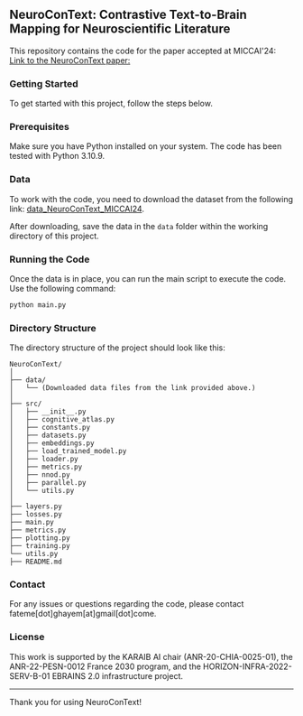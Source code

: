 
## NeuroConText: Contrastive Text-to-Brain Mapping for Neuroscientific Literature

This repository contains the code for the paper accepted at MICCAI'24:
[Link to the NeuroConText paper:](https://link.springer.com/chapter/10.1007/978-3-031-72384-1_31)

### Getting Started

To get started with this project, follow the steps below.

### Prerequisites

Make sure you have Python installed on your system. The code has been tested with Python 3.10.9. 

### Data

To work with the code, you need to download the dataset from the following link: 
[data_NeuroConText_MICCAI24](https://zenodo.org/records/14169410?token=eyJhbGciOiJIUzUxMiJ9.eyJpZCI6ImM0NmUwMWZhLWVmYzQtNDUxZS05NTg3LWJjZDdhZGY5MGRiYyIsImRhdGEiOnt9LCJyYW5kb20iOiI3MDlhYjYwYWYwN2Q1Y2JmYWU0MjE0NTFlNGYzMTQxZiJ9.p7EhGnpNIBN73FOn-L5MmQ9Dz5Cx86Y9x7kZWUyVz_fTp_lLxEEb21c4aBC-wb9Fbyg7dF8r1uHycu2I_dZBXw).

After downloading, save the data in the `data` folder within the working directory of this project.

### Running the Code

Once the data is in place, you can run the main script to execute the code. Use the following command:

```bash
python main.py
```

### Directory Structure

The directory structure of the project should look like this:

```
NeuroConText/
│
├── data/
│   └── (Downloaded data files from the link provided above.)
│
├── src/
│   ├── __init__.py
│   ├── cognitive_atlas.py
│   ├── constants.py
│   ├── datasets.py
│   ├── embeddings.py
│   ├── load_trained_model.py
│   ├── loader.py
│   ├── metrics.py
│   ├── nnod.py
│   ├── parallel.py
│   └── utils.py
│
├── layers.py
├── losses.py
├── main.py
├── metrics.py
├── plotting.py
├── training.py
└── utils.py
├── README.md

```

### Contact

For any issues or questions regarding the code, please contact fateme[dot]ghayem[at]gmail[dot]come.

### License

This work is supported by the KARAIB AI chair (ANR-20-CHIA-0025-01), the ANR-22-PESN-0012 France 2030 program, and the HORIZON-INFRA-2022-SERV-B-01 EBRAINS 2.0 infrastructure project.

---

Thank you for using NeuroConText!
